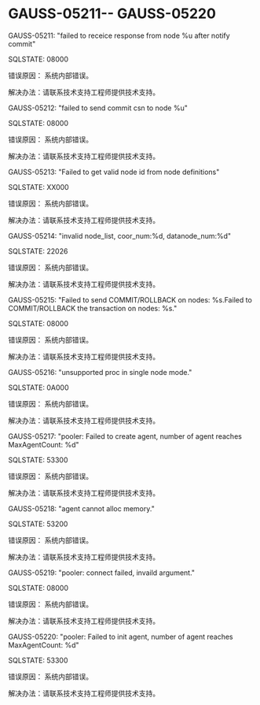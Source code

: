 # GAUSS-05211-- GAUSS-05220<a name="ZH-CN_TOPIC_0302073311"></a>

GAUSS-05211: "failed to receice response from node %u after notify commit"

SQLSTATE: 08000

错误原因： 系统内部错误。

解决办法：请联系技术支持工程师提供技术支持。

GAUSS-05212: "failed to send commit csn to node %u"

SQLSTATE: 08000

错误原因： 系统内部错误。

解决办法：请联系技术支持工程师提供技术支持。

GAUSS-05213: "Failed to get valid node id from node definitions"

SQLSTATE: XX000

错误原因： 系统内部错误。

解决办法：请联系技术支持工程师提供技术支持。

GAUSS-05214: "invalid node\_list, coor\_num:%d, datanode\_num:%d"

SQLSTATE: 22026

错误原因： 系统内部错误。

解决办法：请联系技术支持工程师提供技术支持。

GAUSS-05215: "Failed to send COMMIT/ROLLBACK on nodes: %s.Failed to COMMIT/ROLLBACK the transaction on nodes: %s."

SQLSTATE: 08000

错误原因： 系统内部错误。

解决办法：请联系技术支持工程师提供技术支持。

GAUSS-05216: "unsupported proc in single node mode."

SQLSTATE: 0A000

错误原因： 系统内部错误。

解决办法：请联系技术支持工程师提供技术支持。

GAUSS-05217: "pooler: Failed to create agent, number of agent reaches MaxAgentCount: %d"

SQLSTATE: 53300

错误原因： 系统内部错误。

解决办法：请联系技术支持工程师提供技术支持。

GAUSS-05218: "agent cannot alloc memory."

SQLSTATE: 53200

错误原因： 系统内部错误。

解决办法：请联系技术支持工程师提供技术支持。

GAUSS-05219: "pooler: connect failed, invaild argument."

SQLSTATE: 08000

错误原因： 系统内部错误。

解决办法：请联系技术支持工程师提供技术支持。

GAUSS-05220: "pooler: Failed to init agent, number of agent reaches MaxAgentCount: %d"

SQLSTATE: 53300

错误原因： 系统内部错误。

解决办法：请联系技术支持工程师提供技术支持。

